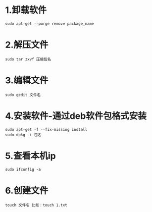# 1.卸载软件
```
sudo apt-get --purge remove package_name
```
# 2.解压文件
``` 
sudo tar zxvf 压缩包名
```
# 3.编辑文件
``` 
sudo gedit 文件名
```
# 4.安装软件-通过deb软件包格式安装
```
sudo apt-get -f --fix-missing install
sudo dpkg -i 包名
```
# 5.查看本机ip
```
sudo ifconfig -a
```
# 6.创建文件
```
touch 文件名 比如：touch 1.txt
```